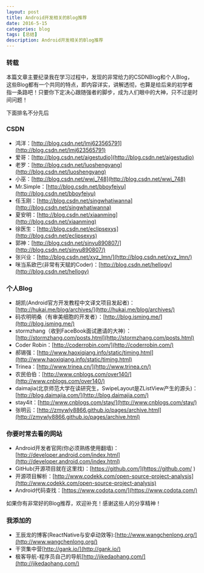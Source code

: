 ```yaml
---
layout: post
title: Android开发相关的Blog推荐
date: 2016-5-15
categories: blog
tags: [总结]
description: Android开发相关的Blog推荐
---
```


### 转载  

本篇文章主要纪录我在学习过程中，发现的非常给力的CSDNBlog和个人Blog，这些Blog都有一个共同的特点，即内容详实，讲解透彻，也算是给后来的初学者指一条路吧！只要你下定决心跟随强者的脚步，成为人们眼中的大神，只不过是时间问题！

下面排名不分先后


### CSDN  

- 鸿洋：[http://blog.csdn.net/lmj623565791](http://blog.csdn.net/lmj623565791)
- 爱哥：[http://blog.csdn.net/aigestudio](http://blog.csdn.net/aigestudio) 
- 老罗：[http://blog.csdn.net/luoshengyang](http://blog.csdn.net/luoshengyang) 
- 小巫：[http://blog.csdn.net/wwj_748](http://blog.csdn.net/wwj_748) 
- Mr.Simple：[http://blog.csdn.net/bboyfeiyu](http://blog.csdn.net/bboyfeiyu) 
- 任玉刚：[http://blog.csdn.net/singwhatiwanna](http://blog.csdn.net/singwhatiwanna) 
- 夏安明：[http://blog.csdn.net/xiaanming](http://blog.csdn.net/xiaanming) 
- 徐医生：[http://blog.csdn.net/eclipsexys](http://blog.csdn.net/eclipsexys) 
- 郭神：[http://blog.csdn.net/sinyu890807/](http://blog.csdn.net/sinyu890807/) 
- 张兴业：[http://blog.csdn.net/xyz_lmn/](http://blog.csdn.net/xyz_lmn/) 
- 咪当系欧巴(非常有天赋的Coder)：[http://blog.csdn.net/hellogv](http://blog.csdn.net/hellogv)


### 个人Blog

- 胡凯(Android官方开发教程中文译文项目发起者)：[http://hukai.me/blog/archives/](http://hukai.me/blog/archives/) 
- 码农明明桑（有审美细胞的开发者）：[http://blog.isming.me/](http://blog.isming.me/)
- stormzhang（收到FaceBook面试邀请的大神）：[http://stormzhang.com/posts.html](http://stormzhang.com/posts.html) 
- Coder Robin：[http://coderrobin.com/](http://coderrobin.com/) 
- 郝锡强：[http://www.haoxiqiang.info/static/timing.html](http://www.haoxiqiang.info/static/timing.html) 
- Trinea：[http://www.trinea.cn/](http://www.trinea.cn/) 
- 农民伯伯：[http://www.cnblogs.com/over140/](http://www.cnblogs.com/over140/) 
- daimajia(北京师范大学在读研究生，SwipeLayout是ZListView产生的源头)：[http://blog.daimajia.com/](http://blog.daimajia.com/)     
- stay4it：[http://www.cnblogs.com/stay/](http://www.cnblogs.com/stay/)
- 张明云：[http://zmywly8866.github.io/pages/archive.html](http://zmywly8866.github.io/pages/archive.html)

### 你要时常去看的网站

- Android开发者官网(你必须熟练使用翻墙)：[http://developer.android.com/index.html](http://developer.android.com/index.html)      
- GitHub(开源项目就在这里找)：[https://github.com/](https://github.com/ ) 
- 开源项目解析：[http://www.codekk.com/open-source-project-analysis](http://www.codekk.com/open-source-project-analysis) 
- Android代码查找：[https://www.codota.com/](https://www.codota.com/) 

如果你有非常好的Blog推荐，欢迎补充！感谢这些人的分享精神！

### 我添加的 

- 王辰龙的博客(ReactNative与安卓动效等):[http://www.wangchenlong.org/](http://www.wangchenlong.org/)
- 干货集中营[http://gank.io/](http://gank.io/)
- 极客导航-程序员自己的导航[http://jikedaohang.com/](http://jikedaohang.com/)
